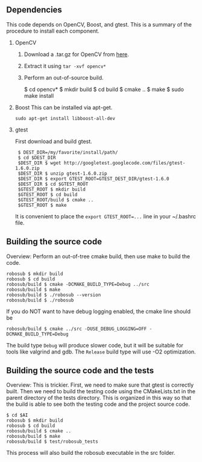 ## Dependencies

This code depends on OpenCV, Boost, and gtest. This is a summary of the procedure
to install each component.

1.  OpenCV

    1. Download a .tar.gz for OpenCV from [here](http://opencv.org/downloads.html).

    2. Extract it using `tar -xvf opencv*`

    3. Perform an out-of-source build.

        $ cd opencv*
        $ mkdir build
        $ cd build
        $ cmake ..
        $ make
        $ sudo make install

2.  Boost
    This can be installed via apt-get.

        sudo apt-get install libboost-all-dev

3. gtest

    First download and build gtest.

        $ DEST_DIR=/my/favorite/install/path/
        $ cd $DEST_DIR
        $DEST_DIR $ wget http://googletest.googlecode.com/files/gtest-1.6.0.zip
        $DEST_DIR $ unzip gtest-1.6.0.zip
        $DEST_DIR $ export GTEST_ROOT=GTEST_DEST_DIR/gtest-1.6.0
        $DEST_DIR $ cd $GTEST_ROOT
        $GTEST_ROOT $ mkdir build
        $GTEST_ROOT $ cd build
        $GTEST_ROOT/build $ cmake ..
        $GTEST_ROOT $ make

    It is convenient to place the `export GTEST_ROOT=...` line in your ~/.bashrc
    file.


## Building the source code

Overview: Perform an out-of-tree cmake build, then use make to build
the code.

    robosub $ mkdir build
    robosub $ cd build
    robosub/build $ cmake -DCMAKE_BUILD_TYPE=Debug ../src
    robosub/build $ make
    robosub/build $ ./robosub --version
    robosub/build $ ./robosub

If you do NOT want to have debug logging enabled, the cmake line should be

    robosub/build $ cmake ../src -DUSE_DEBUG_LOGGING=OFF -DCMAKE_BUILD_TYPE=Debug

The build type `Debug` will produce slower code, but it will be suitable for tools
like valgrind and gdb. The `Release` build type will use -O2 optimization.


## Building the source code and the tests

Overview: This is trickier. First, we need to make sure
that gtest is correctly built. Then we need to build the testing code
using the CMakeLists.txt in the parent directory of the tests directory.
This is organized in this way so that the build is able to see both the
testing code and the project source code.

    $ cd $AI
    robosub $ mkdir build
    robosub $ cd build
    robosub/build $ cmake ..
    robosub/build $ make
    robosub/build $ test/robosub_tests

This process will also build the robosub executable in the src
folder.


